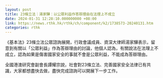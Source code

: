 ```yaml
---
layout: post
title: 23條立法｜湯家驊：以公眾利益作答辯理由在法理上不成立
date: 2024-01-31 12:28:10.000000000 +08:00
link: https://news.rthk.hk/rthk/ch/component/k2/1738573-20240131.htm
categories: rthk
---
```


《基本法》23條立法公眾諮詢展開，行政會議成員、資深大律師湯家驊表示，留意到有關以「公眾利益」作為答辯理由的討論，他個人認為，有關說法在法理上不成立，認為如果是傷害國家安全的事就不會是公眾利益，不能成為答辯理由。

全國港澳研究會副會長譚耀宗說，社會對23條立法、完善國家安全法律已有共識，大家都想盡快去做，盡快完成諮詢可以開展下一步工作。
